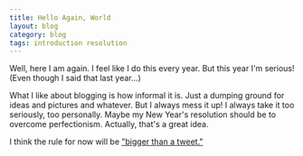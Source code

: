 ```yaml
---
title: Hello Again, World
layout: blog
category: blog
tags: introduction resolution
---
```

Well, here I am again.
I feel like I do this every year.
But this year I'm serious!
(Even though I said that last year...)

What I like about blogging is how informal it is.
Just a dumping ground for ideas and pictures and whatever.
But I always mess it up!
I always take it too seriously, too personally.
Maybe my New Year's resolution should be to overcome perfectionism.
Actually, that's a great idea.

I think the rule for now will be ["bigger than a tweet."][six colors]

[six colors]: http://sixcolors.com/post/2014/10/bigger-than-a-tweet/
